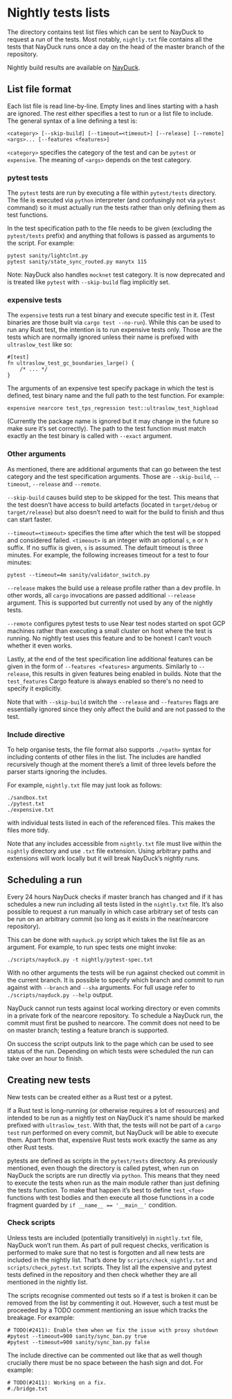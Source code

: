 # Nightly tests lists

The directory contains test list files which can be sent to NayDuck to
request a run of the tests.  Most notably, `nightly.txt` file contains
all the tests that NayDuck runs once a day on the head of the master
branch of the repository.

Nightly build results are available on [NayDuck](https://nayduck.nearone.org/).

## List file format

Each list file is read line-by-line.  Empty lines and lines starting
with a hash are ignored.  The rest either specifies a test to run or
a list file to include.  The general syntax of a line defining a test
is:

    <category> [--skip-build] [--timeout=<timeout>] [--release] [--remote] <args>... [--features <features>]

`<category>` specifies the category of the test and can be `pytest` or
`expensive`.  The meaning of `<args>` depends on the test category.

### pytest tests

The `pytest` tests are run by executing a file within `pytest/tests`
directory.  The file is executed via `python` interpreter (and
confusingly not via `pytest` command) so it must actually run the
tests rather than only defining them as test functions.

In the test specification path to the file needs to be given
(excluding the `pytest/tests` prefix) and anything that follows is
passed as arguments to the script.  For example:

    pytest sanity/lightclnt.py
    pytest sanity/state_sync_routed.py manytx 115

Note: NayDuck also handles `mocknet` test category.  It is now
deprecated and is treated like `pytest` with `--skip-build` flag
implicitly set.

### expensive tests

The `expensive` tests run a test binary and execute specific test in
it.  (Test binaries are those built via `cargo test --no-run`).  While
this can be used to run any Rust test, the intention is to run
expensive tests only.  Those are the tests which are normally ignored unless
their name is prefixed with `ultraslow_test` like so:

    #[test]
    fn ultraslow_test_gc_boundaries_large() {
        /* ... */
    }

The arguments of an expensive test specify package in which the test
is defined, test binary name and the full path to the test function.
For example:

    expensive nearcore test_tps_regression test::ultraslow_test_highload

(Currently the package name is ignored but it may change in the future
so make sure it’s set correctly).  The path to the test function must
match exactly an the test binary is called with `--exact` argument.

### Other arguments

As mentioned, there are additional arguments that can go between the
test category and the test specification arguments.  Those are
`--skip-build`, `--timeout`, `--release` and `--remote`.

`--skip-build` causes build step to be skipped for the test.  This
means that the test doesn’t have access to build artefacts (located in
`target/debug` or `target/release`) but also doesn’t need to wait for
the build to finish and thus can start faster.

`--timeout=<timeout>` specifies the time after which the test will be
stopped and considered failed.  `<timeout>` is an integer with an
optional `s`, `m` or `h` suffix.  If no suffix is given, `s` is
assumed.  The default timeout is three minutes.  For example, the
following increases timeout for a test to four minutes:

    pytest --timeout=4m sanity/validator_switch.py

`--release` makes the build use a release profile rather than a dev
profile.  In other words, all `cargo` invocations are passed
additional `--release` argument.  This is supported but currently not
used by any of the nightly tests.

`--remote` configures pytest tests to use Near test nodes started on
spot GCP machines rather than executing a small cluster on host where
the test is running.  No nightly test uses this feature and to be
honest I can’t vouch whether it even works.

Lastly, at the end of the test specification line additional features
can be given in the form of `--features <features>` arguments.
Similarly to `--release`, this results in given features being enabled
in builds.  Note that the `test_features` Cargo feature is always
enabled so there's no need to specify it explicitly.

Note that with `--skip-build` switch the `--release` and `--features`
flags are essentially ignored since they only affect the build and are
not passed to the test.

### Include directive

To help organise tests, the file format also supports `./<path>`
syntax for including contents of other files in the list.  The
includes are handled recursively though at the moment there’s a limit
of three levels before the parser starts ignoring the includes.

For example, `nightly.txt` file may just look as follows:

    ./sandbox.txt
    ./pytest.txt
    ./expensive.txt

with individual tests listed in each of the referenced files.  This
makes the files more tidy.

Note that any includes accessible from `nightly.txt` file must live
within the `nightly` directory and use `.txt` file extension.  Using
arbitrary paths and extensions will work locally but it will break
NayDuck’s nightly runs.


## Scheduling a run

Every 24 hours NayDuck checks if master branch has changed and if it
has schedules a new run including all tests listed in the
`nightly.txt` file.  It’s also possible to request a run manually in
which case arbitrary set of tests can be run on an arbitrary commit
(so long as it exists in the near/nearcore repository).

This can be done with `nayduck.py` script which takes the list file as
an argument.  For example, to run spec tests one might invoke:

    ./scripts/nayduck.py -t nightly/pytest-spec.txt

With no other arguments the tests will be run against checked out
commit in the current branch.  It is possible to specify which branch
and commit to run against with `--branch` and `--sha` arguments.  For
full usage refer to `./scripts/nayduck.py --help` output.

NayDuck cannot run tests against local working directory or even
commits in a private fork of the nearcore repository.  To schedule
a NayDuck run, the commit must first be pushed to nearcore.  The
commit does not need to be on master branch; testing a feature branch
is supported.

On success the script outputs link to the page which can be used to
see status of the run.  Depending on which tests were scheduled the
run can take over an hour to finish.


## Creating new tests

New tests can be created either as a Rust test or a pytest.

If a Rust test is long-running (or otherwise requires a lot of
resources) and intended to be run as a nightly test on NayDuck it's
name should be marked prefixed with `ultraslow_test`.  With that, the
tests will not be part of a `cargo test` run performed on every
commit, but NayDuck will be able to execute them. Apart from that,
expensive Rust tests work exactly the same as any other Rust tests.

pytests are defined as scripts in the `pytest/tests` directory.  As
previously mentioned, even though the directory is called pytest, when
run on NayDuck the scripts are run directly via `python`.  This means
that they need to execute the tests when run as the main module rather
than just defining the tests function.  To make that happen it’s best
to define `test_<foo>` functions with test bodies and then execute all
those functions in a code fragment guarded by `if __name__ ==
'__main__'` condition.

### Check scripts

Unless tests are included (potentially transitively) in `nightly.txt`
file, NayDuck won’t run them.  As part of pull request checks,
verification is performed to make sure that no test is forgotten and
all new tests are included in the nightly list.  That’s done by
`scripts/check_nightly.txt` and `scripts/check_pytest.txt` scripts.
They list all the expensive and pytest tests defined in the repository
and then check whether they are all mentioned in the nightly list.

The scripts recognise commented out tests so if a test is broken it
can be removed from the list by commenting it out.  However, such
a test must be proceeded by a TODO comment mentioning an issue which
tracks the breakage.  For example:

    # TODO(#2411): Enable them when we fix the issue with proxy shutdown
    #pytest --timeout=900 sanity/sync_ban.py true
    #pytest --timeout=900 sanity/sync_ban.py false

The include directive can be commented out like that as well though
crucially there must be no space between the hash sign and dot.  For
example:

    # TODO(#2411): Working on a fix.
    #./bridge.txt
